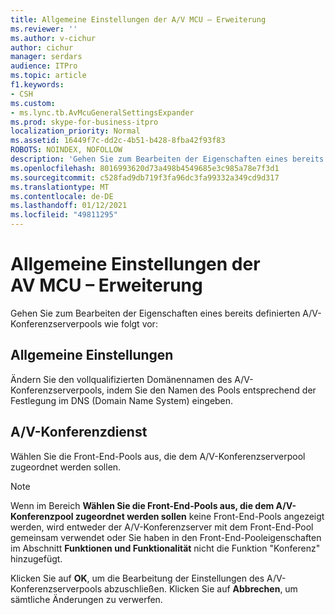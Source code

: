 ```yaml
---
title: Allgemeine Einstellungen der A/V MCU – Erweiterung
ms.reviewer: ''
ms.author: v-cichur
author: cichur
manager: serdars
audience: ITPro
ms.topic: article
f1.keywords:
- CSH
ms.custom:
- ms.lync.tb.AvMcuGeneralSettingsExpander
ms.prod: skype-for-business-itpro
localization_priority: Normal
ms.assetid: 16449f7c-dd2c-4b51-b428-8fba42f93f83
ROBOTS: NOINDEX, NOFOLLOW
description: 'Gehen Sie zum Bearbeiten der Eigenschaften eines bereits definierten A/V-Konferenzserverpools wie folgt vor:'
ms.openlocfilehash: 8016993620d73a498b4549685e3c985a78e7f3d1
ms.sourcegitcommit: c528fad9db719f3fa96dc3fa99332a349cd9d317
ms.translationtype: MT
ms.contentlocale: de-DE
ms.lasthandoff: 01/12/2021
ms.locfileid: "49811295"
---
```

# <a name="av-mcu-general-settings-expander"></a>Allgemeine Einstellungen der AV MCU – Erweiterung
 
Gehen Sie zum Bearbeiten der Eigenschaften eines bereits definierten A/V-Konferenzserverpools wie folgt vor:
  
## <a name="general-settings"></a>Allgemeine Einstellungen

Ändern Sie den vollqualifizierten Domänennamen des A/V-Konferenzserverpools, indem Sie den Namen des Pools entsprechend der Festlegung im DNS (Domain Name System) eingeben.
  
## <a name="av-conferencing-service"></a>A/V-Konferenzdienst

Wählen Sie die Front-End-Pools aus, die dem A/V-Konferenzserverpool zugeordnet werden sollen.
  
> [!NOTE]
> Wenn im Bereich **Wählen Sie die Front-End-Pools aus, die dem A/V-Konferenzpool zugeordnet werden sollen** keine Front-End-Pools angezeigt werden, wird entweder der A/V-Konferenzserver mit dem Front-End-Pool gemeinsam verwendet oder Sie haben in den Front-End-Pooleigenschaften im Abschnitt **Funktionen und Funktionalität** nicht die Funktion "Konferenz" hinzugefügt.
  

Klicken Sie auf **OK**, um die Bearbeitung der Einstellungen des A/V-Konferenzserverpools abzuschließen. Klicken Sie auf **Abbrechen**, um sämtliche Änderungen zu verwerfen.
  

